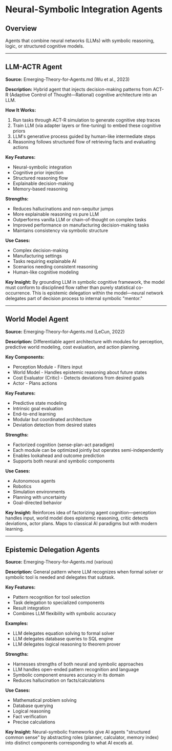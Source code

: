 # Neural-Symbolic Integration Agents

## Overview
Agents that combine neural networks (LLMs) with symbolic reasoning, logic, or structured cognitive models.

---

## LLM-ACTR Agent

**Source:** Emerging-Theory-for-Agents.md (Wu et al., 2023)

**Description:** Hybrid agent that injects decision-making patterns from ACT-R (Adaptive Control of Thought—Rational) cognitive architecture into an LLM.

**How It Works:**
1. Run tasks through ACT-R simulation to generate cognitive step traces
2. Train LLM (via adapter layers or fine-tuning) to embed these cognitive priors
3. LLM's generative process guided by human-like intermediate steps
4. Reasoning follows structured flow of retrieving facts and evaluating actions

**Key Features:**
- Neural-symbolic integration
- Cognitive prior injection
- Structured reasoning flow
- Explainable decision-making
- Memory-based reasoning

**Strengths:**
- Reduces hallucinations and non-sequitur jumps
- More explainable reasoning vs pure LLM
- Outperforms vanilla LLM or chain-of-thought on complex tasks
- Improved performance on manufacturing decision-making tasks
- Maintains consistency via symbolic structure

**Use Cases:**
- Complex decision-making
- Manufacturing settings
- Tasks requiring explainable AI
- Scenarios needing consistent reasoning
- Human-like cognitive modeling

**Key Insight:** By grounding LLM in symbolic cognitive framework, the model must conform to disciplined flow rather than purely statistical co-occurrence. This is epistemic delegation within the model—neural network delegates part of decision process to internal symbolic "mentor."

---

## World Model Agent

**Source:** Emerging-Theory-for-Agents.md (LeCun, 2022)

**Description:** Differentiable agent architecture with modules for perception, predictive world modeling, cost evaluation, and action planning.

**Key Components:**
- Perception Module - Filters input
- World Model - Handles epistemic reasoning about future states
- Cost Evaluator (Critic) - Detects deviations from desired goals
- Actor - Plans actions

**Key Features:**
- Predictive state modeling
- Intrinsic goal evaluation
- End-to-end learning
- Modular but coordinated architecture
- Deviation detection from desired states

**Strengths:**
- Factorized cognition (sense-plan-act paradigm)
- Each module can be optimized jointly but operates semi-independently
- Enables lookahead and outcome prediction
- Supports both neural and symbolic components

**Use Cases:**
- Autonomous agents
- Robotics
- Simulation environments
- Planning with uncertainty
- Goal-directed behavior

**Key Insight:** Reinforces idea of factorizing agent cognition—perception handles input, world model does epistemic reasoning, critic detects deviations, actor plans. Maps to classical AI paradigms but with modern learning.

---

## Epistemic Delegation Agents

**Source:** Emerging-Theory-for-Agents.md (various)

**Description:** General pattern where LLM recognizes when formal solver or symbolic tool is needed and delegates that subtask.

**Key Features:**
- Pattern recognition for tool selection
- Task delegation to specialized components
- Result integration
- Combines LLM flexibility with symbolic accuracy

**Examples:**
- LLM delegates equation solving to formal solver
- LLM delegates database queries to SQL engine
- LLM delegates logical reasoning to theorem prover

**Strengths:**
- Harnesses strengths of both neural and symbolic approaches
- LLM handles open-ended pattern recognition and language
- Symbolic component ensures accuracy in its domain
- Reduces hallucination on facts/calculations

**Use Cases:**
- Mathematical problem solving
- Database querying
- Logical reasoning
- Fact verification
- Precise calculations

**Key Insight:** Neural-symbolic frameworks give AI agents "structured common sense" by abstracting roles (planner, calculator, memory index) into distinct components corresponding to what AI excels at.
